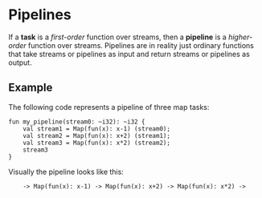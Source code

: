 # Pipelines

If a **task** is a *first-order* function over streams, then a **pipeline** is a *higher-order* function over streams. Pipelines are in reality just ordinary functions that take streams or pipelines as input and return streams or pipelines as output.

## Example

The following code represents a pipeline of three map tasks:

```text
fun my_pipeline(stream0: ~i32): ~i32 {
    val stream1 = Map(fun(x): x-1) (stream0);
    val stream2 = Map(fun(x): x+2) (stream1);
    val stream3 = Map(fun(x): x*2) (stream2);
    stream3
}
```

Visually the pipeline looks like this:

```text
    -> Map(fun(x): x-1) -> Map(fun(x): x+2) -> Map(fun(x): x*2) ->
```
